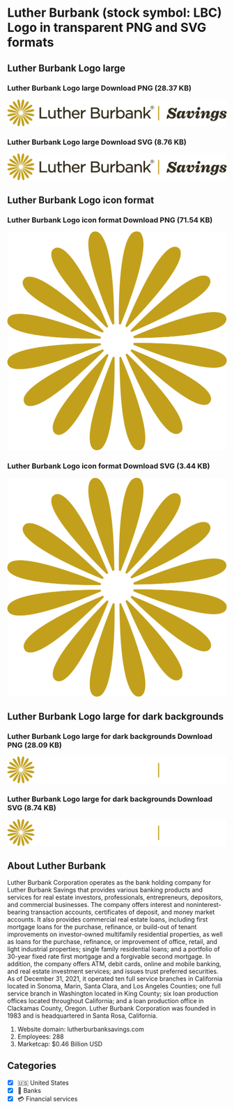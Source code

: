 # Luther Burbank (stock symbol: LBC) Logo in transparent PNG and SVG formats

## Luther Burbank Logo large

### Luther Burbank Logo large Download PNG (28.37 KB)

![Luther Burbank Logo large Download PNG (28.37 KB)](/img/orig/LBC_BIG-bf59010a.png)

### Luther Burbank Logo large Download SVG (8.76 KB)

![Luther Burbank Logo large Download SVG (8.76 KB)](/img/orig/LBC_BIG-a79c0403.svg)

## Luther Burbank Logo icon format

### Luther Burbank Logo icon format Download PNG (71.54 KB)

![Luther Burbank Logo icon format Download PNG (71.54 KB)](/img/orig/LBC-c9caa067.png)

### Luther Burbank Logo icon format Download SVG (3.44 KB)

![Luther Burbank Logo icon format Download SVG (3.44 KB)](/img/orig/LBC-48dd42e1.svg)

## Luther Burbank Logo large for dark backgrounds

### Luther Burbank Logo large for dark backgrounds Download PNG (28.09 KB)

![Luther Burbank Logo large for dark backgrounds Download PNG (28.09 KB)](/img/orig/LBC_BIG.D-13e3ea67.png)

### Luther Burbank Logo large for dark backgrounds Download SVG (8.74 KB)

![Luther Burbank Logo large for dark backgrounds Download SVG (8.74 KB)](/img/orig/LBC_BIG.D-ecbb18eb.svg)

## About Luther Burbank

Luther Burbank Corporation operates as the bank holding company for Luther Burbank Savings that provides various banking products and services for real estate investors, professionals, entrepreneurs, depositors, and commercial businesses. The company offers interest and noninterest-bearing transaction accounts, certificates of deposit, and money market accounts. It also provides commercial real estate loans, including first mortgage loans for the purchase, refinance, or build-out of tenant improvements on investor-owned multifamily residential properties, as well as loans for the purchase, refinance, or improvement of office, retail, and light industrial properties; single family residential loans; and a portfolio of 30-year fixed rate first mortgage and a forgivable second mortgage. In addition, the company offers ATM, debit cards, online and mobile banking, and real estate investment services; and issues trust preferred securities. As of December 31, 2021, it operated ten full service branches in California located in Sonoma, Marin, Santa Clara, and Los Angeles Counties; one full service branch in Washington located in King County; six loan production offices located throughout California; and a loan production office in Clackamas County, Oregon. Luther Burbank Corporation was founded in 1983 and is headquartered in Santa Rosa, California.

1. Website domain: lutherburbanksavings.com
2. Employees: 288
3. Marketcap: $0.46 Billion USD


## Categories
- [x] 🇺🇸 United States
- [x] 🏦 Banks
- [x] 💳 Financial services
